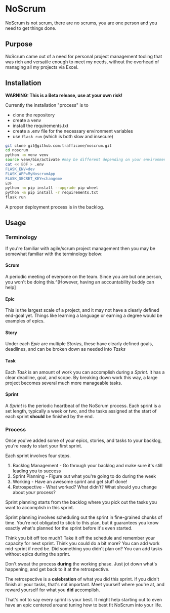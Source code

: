 # NoScrum

NoScrum is not scrum, there are no scrums, you are one person and you need to get things done.

## Purpose

NoScrum came out of a need for personal project management tooling that was rich and 
versatile enough to meet my needs, without the overhead of managing all my projects via Excel.

## Installation

**WARNING: This is a Beta release, use at your own risk!**

Currently the installation "process" is to

- clone the repository
- create a venv
- install the requirements.txt
- create a .env file for the necessary environment variables
- use `flask run` (which is both slow and insecure)

``` bash
git clone git@github.com:trafficone/noscrum.git
cd noscrum
python -m venv venv
source venv/bin/activate #may be different depending on your environment
cat << EOF > .env
FLASK_ENV=dev
FLASK_APP=MyNoscrumApp
FLASK_SECRET_KEY=changeme
EOF
python -m pip install --upgrade pip wheel
python -m pip install -r requirements.txt
flask run
```

A proper deployment process is in the backlog.

## Usage

### Terminology

If you're familiar with agile/scrum project management then you may be somewhat familiar with the
terminology below:

#### Scrum

A periodic meeting of everyone on the team. Since you are but one person, you won't be doing
this.^[However, having an accountability buddy can help]

#### Epic

This is the largest scale of a project, and it may not have a clearly defined end-goal yet. Things
like learning a language or earning a degree would be examples of epics.

#### Story

Under each *Epic* are multiple *Stories*, these have clearly defined goals, deadlines, and can be
broken down as needed into *Tasks*

#### Task

Each *Task* is an amount of work you can accomplish during a *Sprint*. It has a clear deadline,
goal, and scope. By breaking down work this way, a large project becomes several much more
manageable tasks.

#### Sprint

A *Sprint* is the periodic heartbeat of the NoScrum process. Each sprint is a set length, typically
a week or two, and the tasks assigned at the start of each sprint **should** be finished by the end.

### Process

Once you've added some of your epics, stories, and tasks to your backlog, you're ready to start your
first sprint. 

Each sprint involves four steps.

1. Backlog Management - Go through your backlog and make sure it's still leading you to success
2. Sprint Planning - Figure out what you're going to do during the week
3. Working - Have an awesome sprint and get stuff done!
4. Retrospective - What worked? What didn't? What should you change about *your* process?

Sprint planning starts from the backlog where you pick out the tasks you want to accomplish in this
sprint.

Sprint planning involves scheduling out the sprint in fine-grained chunks of time. You're not
obligated to stick to this plan, but it guarantees you know exactly what's planned for the sprint
before it's even started.

Think you bit off too much? Take it off the schedule and remember your capacity for next sprint.
Think you could do a bit more? You can add work mid-sprint if need be.
Did something you didn't plan on? You can add tasks without epics during the sprint. 

Don't sweat the process **during** the working phase. Just jot down what's happening, and get back
to it at the retrospective.

The retrospective is a **celebration** of what you did this sprint. If you didn't finish all your
tasks, that's not important. Meet yourself where you're at, and reward yourself for what you **did**
accomplish.

That's not to say every sprint is your best. It might help starting out to even have an epic
centered around tuning how to best fit NoScrum into your life.
